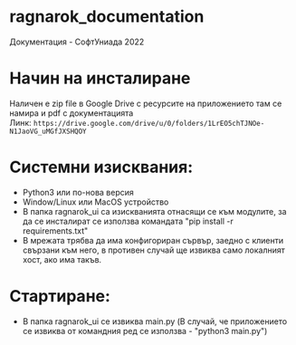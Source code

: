 # ragnarok_documentation
Документация - СофтУниада 2022
# Начин на инсталиране
Наличен е zip file в Google Drive с ресурсите на приложението там се намира и pdf с документацията\
Линк: `https://drive.google.com/drive/u/0/folders/1LrEO5chTJNOe-N1JaoVG_uMGfJXSHQOY`
# Системни изисквания:
 * Python3 или по-нова версия
 * Window/Linux или MacOS устройство
 * В папка ragnarok_ui са изискванията отнасящи се към модулите, за да се инсталират се използва командата "pip install -r requirements.txt"
 * В мрежата трябва да има конфигориран сървър, заедно с клиенти свързани към него, в противен случай ще извиква само локалният хост, ако има такъв.
# Стартиране:
 * В папка ragnarok_ui се извиква main.py (В случай, че приложението се извиква от командния ред се използва - "python3 main.py")



